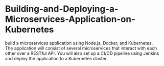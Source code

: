 # Building-and-Deploying-a-Microservices-Application-on-Kubernetes
build a microservices application using Node.js, Docker, and Kubernetes. The application will consist of several microservices that interact with each other over a RESTful API. You will also set up a CI/CD pipeline using Jenkins and deploy the application to a Kubernetes cluster.
